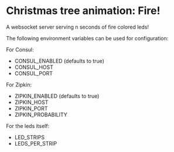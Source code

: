 # Christmas tree animation: Fire!

A websocket server serving n seconds of fire colored leds!

The following environment variables can be used for configuration: 

For Consul:
- CONSUL_ENABLED (defaults to true)
- CONSUL_HOST
- CONSUL_PORT

For Zipkin:
- ZIPKIN_ENABLED (defaults to true)
- ZIPKIN_HOST
- ZIPKIN_PORT
- ZIPKIN_PROBABILITY

For the leds itself: 
- LED_STRIPS
- LEDS_PER_STRIP
